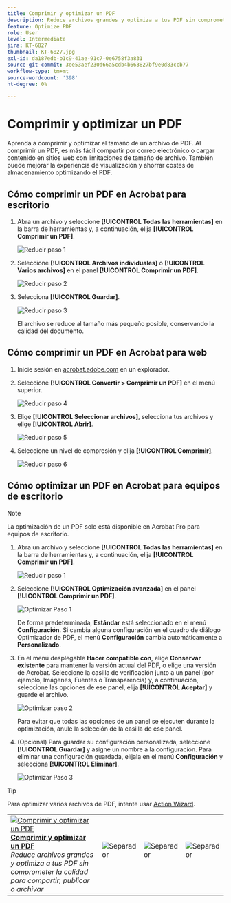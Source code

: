 ```yaml
---
title: Comprimir y optimizar un PDF
description: Reduce archivos grandes y optimiza a tus PDF sin comprometer la calidad para compartir, publicar o archivar
feature: Optimize PDF
role: User
level: Intermediate
jira: KT-6827
thumbnail: KT-6827.jpg
exl-id: da187edb-b1c9-41ae-91c7-0e6758f3a831
source-git-commit: 3ee53aef230d66a5cdb4b663827bf9e0d83ccb77
workflow-type: tm+mt
source-wordcount: '398'
ht-degree: 0%

---
```


# Comprimir y optimizar un PDF

Aprenda a comprimir y optimizar el tamaño de un archivo de PDF. Al comprimir un PDF, es más fácil compartir por correo electrónico o cargar contenido en sitios web con limitaciones de tamaño de archivo. También puede mejorar la experiencia de visualización y ahorrar costes de almacenamiento optimizando el PDF.

## Cómo comprimir un PDF en Acrobat para escritorio

1. Abra un archivo y seleccione **[!UICONTROL Todas las herramientas]** en la barra de herramientas y, a continuación, elija **[!UICONTROL Comprimir un PDF]**.

   ![Reducir paso 1](../assets/Reduce_1.png)

1. Seleccione **[!UICONTROL Archivos individuales]** o **[!UICONTROL Varios archivos]** en el panel **[!UICONTROL Comprimir un PDF]**.

   ![Reducir paso 2](../assets/Reduce_2.png)

1. Selecciona **[!UICONTROL Guardar]**.

   ![Reducir paso 3](../assets/Reduce_3.png)

   El archivo se reduce al tamaño más pequeño posible, conservando la calidad del documento.


## Cómo comprimir un PDF en Acrobat para web

1. Inicie sesión en [acrobat.adobe.com](https://acrobat.adobe.com/es/es) en un explorador.

1. Seleccione **[!UICONTROL Convertir > Comprimir un PDF]** en el menú superior.

   ![Reducir paso 4](../assets/Reduce_4.png)

1. Elige **[!UICONTROL Seleccionar archivos]**, selecciona tus archivos y elige **[!UICONTROL Abrir]**.

   ![Reducir paso 5](../assets/Reduce_5.png)

1. Seleccione un nivel de compresión y elija **[!UICONTROL Comprimir]**.

   ![Reducir paso 6](../assets/Reduce_6.png)

## Cómo optimizar un PDF en Acrobat para equipos de escritorio

>[!NOTE]
>
>La optimización de un PDF solo está disponible en Acrobat Pro para equipos de escritorio.

1. Abra un archivo y seleccione **[!UICONTROL Todas las herramientas]** en la barra de herramientas y, a continuación, elija **[!UICONTROL Comprimir un PDF]**.

   ![Reducir paso 1](../assets/Reduce_1.png)

1. Seleccione **[!UICONTROL Optimización avanzada]** en el panel **[!UICONTROL Comprimir un PDF]**.

   ![Optimizar Paso 1](../assets/Optimize_1.png)

   De forma predeterminada, **Estándar** está seleccionado en el menú **Configuración**. Si cambia alguna configuración en el cuadro de diálogo Optimizador de PDF, el menú **Configuración** cambia automáticamente a **Personalizado**.

1. En el menú desplegable **Hacer compatible con**, elige **Conservar existente** para mantener la versión actual del PDF, o elige una versión de Acrobat. Seleccione la casilla de verificación junto a un panel (por ejemplo, Imágenes, Fuentes o Transparencia) y, a continuación, seleccione las opciones de ese panel, elija **[!UICONTROL Aceptar]** y guarde el archivo.

   ![Optimizar paso 2](../assets/Optimize_2.png)

   Para evitar que todas las opciones de un panel se ejecuten durante la optimización, anule la selección de la casilla de ese panel.

1. (Opcional) Para guardar su configuración personalizada, seleccione **[!UICONTROL Guardar]** y asigne un nombre a la configuración. Para eliminar una configuración guardada, elíjala en el menú **Configuración** y selecciona **[!UICONTROL Eliminar]**.

   ![Optimizar Paso 3](../assets/Optimize_3.png)

>[!TIP]
>
>Para optimizar varios archivos de PDF, intente usar [Action Wizard](../advanced-tasks/action.md).

<table style="table-layout:fixed">
  <td>
    <a href="reduce.md">
      <img alt="Comprimir y optimizar un PDF" src="../assets/reduce.png" />
    </a>
    <div>
    <a href="reduce.md"><strong>Comprimir y optimizar un PDF</strong></a>
    </div>
    <em>Reduce archivos grandes y optimiza a tus PDF sin comprometer la calidad para compartir, publicar o archivar</em>
    <br>
  </td>
  <td>
        <img alt="Separador" src="../assets/Whitespacer.png" />
        <div>
        <br>
      </td>
    <td>
        <img alt="Separador" src="../assets/Whitespacer.png" />
        <div>
        <br>
    </td>
    <td>
        <img alt="Separador" src="../assets/Whitespacer.png" />
        <div>
        <br>
    </td>
</tr>
</table>